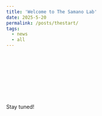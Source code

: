 ```yaml
---
title: 'Welcome to The Samano Lab'
date: 2025-5-20
permalink: /posts/thestart/
tags:
  - news
  - all
---
```





&nbsp;  
&nbsp;  
&nbsp;  
&nbsp;  
&nbsp;  
&nbsp;  
&nbsp; 

Stay tuned!

&nbsp;  
&nbsp;  
&nbsp;  
&nbsp;  
&nbsp;  
&nbsp;  
&nbsp; 